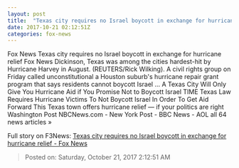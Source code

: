 ```yaml
---
layout: post
title:  "Texas city requires no Israel boycott in exchange for hurricane relief - Fox News"
date: 2017-10-21 02:12:51Z
categories: fox-news
---
```


Fox News Texas city requires no Israel boycott in exchange for hurricane relief Fox News Dickinson, Texas was among the cities hardest-hit by Hurricane Harvey in August. (REUTERS/Rick Wilking). A civil rights group on Friday called unconstitutional a Houston suburb's hurricane repair grant program that says residents cannot boycott Israel ... A Texas City Will Only Give You Hurricane Aid if You Promise Not to Boycott Israel TIME Texas Law Requires Hurricane Victims To Not Boycott Israel In Order To Get Aid Forward This Texas town offers hurricane relief — if your politics are right Washington Post NBCNews.com - New York Post - BBC News - AOL all 64 news articles »


Full story on F3News: [Texas city requires no Israel boycott in exchange for hurricane relief - Fox News](http://www.f3nws.com/n/gNMgeD)

> Posted on: Saturday, October 21, 2017 2:12:51 AM
